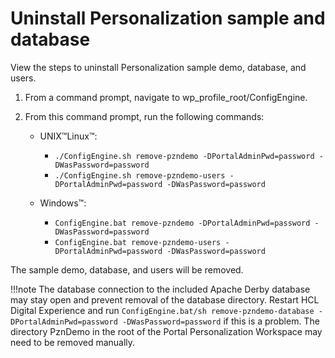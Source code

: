 # Uninstall Personalization sample and database

View the steps to uninstall Personalization sample demo, database, and users.

1.  From a command prompt, navigate to wp_profile_root/ConfigEngine.

2.  From this command prompt, run the following commands:

    -   UNIX™Linux™:
        -   `./ConfigEngine.sh remove-pzndemo -DPortalAdminPwd=password -DWasPassword=password`
        -   `./ConfigEngine.sh remove-pzndemo-users -DPortalAdminPwd=password -DWasPassword=password`
        
    -   Windows™:
        -   `ConfigEngine.bat remove-pzndemo -DPortalAdminPwd=password -DWasPassword=password`
        -   `ConfigEngine.bat remove-pzndemo-users -DPortalAdminPwd=password -DWasPassword=password`

The sample demo, database, and users will be removed.

!!!note
    The database connection to the included Apache Derby database may stay open and prevent removal of the database directory. Restart HCL Digital Experience and run `ConfigEngine.bat/sh remove-pzndemo-database -DPortalAdminPwd=password -DWasPassword=password` if this is a problem. The directory PznDemo in the root of the Portal Personalization Workspace may need to be removed manually.


